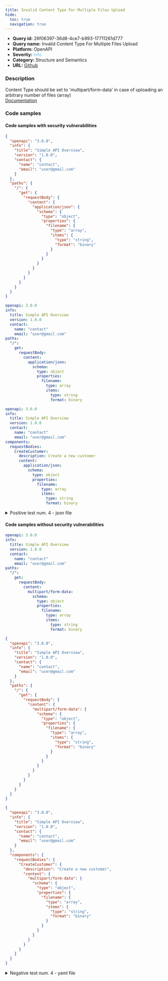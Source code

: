 ```yaml
---
title: Invalid Content Type For Multiple Files Upload
hide:
  toc: true
  navigation: true
---
```


<style>
  .highlight .hll {
    background-color: #ff171742;
  }
  .md-content {
    max-width: 1100px;
    margin: 0 auto;
  }
</style>

-   **Query id:** 26f06397-36d8-4ce7-b993-17711261d777
-   **Query name:** Invalid Content Type For Multiple Files Upload
-   **Platform:** OpenAPI
-   **Severity:** <span style="color:#5bc0de">Info</span>
-   **Category:** Structure and Semantics
-   **URL:** [Github](https://github.com/Checkmarx/kics/tree/master/assets/queries/openAPI/3.0/invalid_content_type_for_multiple_files_upload)

### Description
Content Type should be set to 'multipart/form-data' in case of uploading an arbitrary number of files (array)<br>
[Documentation](https://swagger.io/docs/specification/describing-request-body/file-upload/)

### Code samples
#### Code samples with security vulnerabilities
```json title="Positive test num. 1 - json file" hl_lines="16"
{
  "openapi": "3.0.0",
  "info": {
    "title": "Simple API Overview",
    "version": "1.0.0",
    "contact": {
      "name": "contact",
      "email": "user@gmail.com"
    }
  },
  "paths": {
    "/": {
      "get": {
        "requestBody": {
          "content": {
            "application/json": {
              "schema": {
                "type": "object",
                "properties": {
                  "filename": {
                    "type": "array",
                    "items": {
                      "type": "string",
                      "format": "binary"
                    }
                  }
                }
              }
            }
          }
        }
      }
    }
  }
}

```
```yaml title="Positive test num. 2 - yaml file" hl_lines="13"
openapi: 3.0.0
info:
  title: Simple API Overview
  version: 1.0.0
  contact:
    name: "contact"
    email: "user@gmail.com"
paths:
  "/":
    get:
      requestBody:
        content:
          application/json:
            schema:
              type: object
              properties:
                filename:
                  type: array
                  items:
                    type: string
                    format: binary

```
```yaml title="Positive test num. 3 - yaml file" hl_lines="13"
openapi: 3.0.0
info:
  title: Simple API Overview
  version: 1.0.0
  contact:
    name: "contact"
    email: "user@gmail.com"
components:
  requestBodies:
    CreateCustomer:
      description: Create a new customer
      content:
        application/json:
          schema:
            type: object
            properties:
              filename:
                type: array
                items:
                  type: string
                  format: binary

```
<details><summary>Positive test num. 4 - json file</summary>

```json hl_lines="16"
{
  "openapi": "3.0.0",
  "info": {
    "title": "Simple API Overview",
    "version": "1.0.0",
    "contact": {
      "name": "contact",
      "email": "user@gmail.com"
    }
  },
  "components": {
    "requestBodies": {
      "CreateCustomer": {
        "description": "Create a new customer",
        "content": {
          "application/json": {
            "schema": {
              "type": "object",
              "properties": {
                "filename": {
                  "type": "array",
                  "items": {
                    "type": "string",
                    "format": "binary"
                  }
                }
              }
            }
          }
        }
      }
    }
  }
}

```
</details>


#### Code samples without security vulnerabilities
```yaml title="Negative test num. 1 - yaml file"
openapi: 3.0.0
info:
  title: Simple API Overview
  version: 1.0.0
  contact:
    name: "contact"
    email: "user@gmail.com"
paths:
  "/":
    get:
      requestBody:
        content:
          multipart/form-data:
            schema:
              type: object
              properties:
                filename:
                  type: array
                  items:
                    type: string
                    format: binary

```
```json title="Negative test num. 2 - json file"
{
  "openapi": "3.0.0",
  "info": {
    "title": "Simple API Overview",
    "version": "1.0.0",
    "contact": {
      "name": "contact",
      "email": "user@gmail.com"
    }
  },
  "paths": {
    "/": {
      "get": {
        "requestBody": {
          "content": {
            "multipart/form-data": {
              "schema": {
                "type": "object",
                "properties": {
                  "filename": {
                    "type": "array",
                    "items": {
                      "type": "string",
                      "format": "binary"
                    }
                  }
                }
              }
            }
          }
        }
      }
    }
  }
}

```
```json title="Negative test num. 3 - json file"
{
  "openapi": "3.0.0",
  "info": {
    "title": "Simple API Overview",
    "version": "1.0.0",
    "contact": {
      "name": "contact",
      "email": "user@gmail.com"
    }
  },
  "components": {
    "requestBodies": {
      "CreateCustomer": {
        "description": "Create a new customer",
        "content": {
          "multipart/form-data": {
            "schema": {
              "type": "object",
              "properties": {
                "filename": {
                  "type": "array",
                  "items": {
                    "type": "string",
                    "format": "binary"
                  }
                }
              }
            }
          }
        }
      }
    }
  }
}

```
<details><summary>Negative test num. 4 - yaml file</summary>

```yaml
openapi: 3.0.0
info:
  title: Simple API Overview
  version: 1.0.0
  contact:
    name: "contact"
    email: "user@gmail.com"
components:
  requestBodies:
    CreateCustomer:
      description: Create a new customer
      content:
        multipart/form-data:
          schema:
            type: object
            properties:
              filename:
                type: array
                items:
                  type: string
                  format: binary

```
</details>
